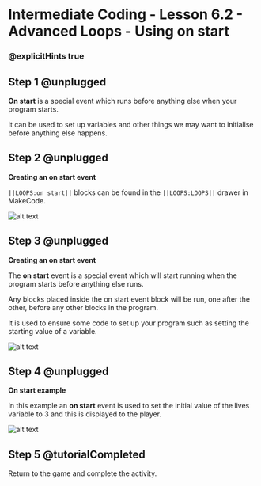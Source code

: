 # Intermediate Coding - Lesson 6.2 - Advanced Loops - Using on start

### @explicitHints true

## Step 1 @unplugged
**On start** is a special event which runs before anything else when your program starts.

It can be used to set up variables and other things we may want to initialise before anything else happens.

## Step 2 @unplugged
**Creating an on start event**

``||LOOPS:on start||`` blocks can be found in the ``||LOOPS:LOOPS||`` drawer in MakeCode.


![alt text](https://intermediate.codingcredentials.com/Lesson6/6.2/images/1.jpg?raw=true "onstart")

## Step 3 @unplugged
**Creating an on start event**

The **on start** event is a special event which will start running when the program starts before anything else runs.

Any blocks placed inside the on start event block will be run, one after the other, before any other blocks in the program.

It is used to ensure some code to set up your program such as setting the starting value of a variable.

![alt text](https://intermediate.codingcredentials.com/Lesson6/6.2/images/2.png?raw=true "onstart")

## Step 4 @unplugged
**On start example**

In this example an **on start** event is used to set the initial value of the lives variable to 3 and this is displayed to the player.

![alt text](https://intermediate.codingcredentials.com/Lesson6/6.2/images/3.png?raw=true "Name Variables")

## Step 5 @tutorialCompleted
Return to the game and complete the activity.